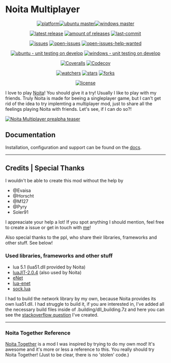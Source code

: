 # Noita Multiplayer

<div align="center">

[![platform](https://img.shields.io/badge/platform-ubuntu%20%7C%20windows-lightgrey?style=flat-square)](https://github.com/Ismoh/NoitaMP)[![ubuntu master](https://img.shields.io/github/workflow/status/ismoh/noitamp/Ubuntu%20Lua%20Unit%20Testing/master?label=&logo=ubuntu&style=flat-square)](https://github.com/Ismoh/NoitaMP/actions/workflows/ubuntu-latest-lua-unit-testing.yml?query=branch%3Amaster)[![windows master](https://img.shields.io/github/workflow/status/ismoh/noitamp/Windows%20Lua%20Unit%20Testing/master?label=&logo=windows&style=flat-square)](https://github.com/Ismoh/NoitaMP/actions/workflows/windows-latest-lua-unit-testing.yml?query=branch%3Amaster)

[![latest release](https://img.shields.io/github/v/release/ismoh/noitamp?include_prereleases&label=latest%20release&style=flat-square)](https://github.com/Ismoh/NoitaMP/releases)
[![amount of releases](https://flat.badgen.net/github/releases/ismoh/noitamp)](https://github.com/Ismoh/NoitaMP/releases)
[![last-commit](https://img.shields.io/github/last-commit/ismoh/noitamp?style=flat-square)](https://github.com/Ismoh/NoitaMP/commit/develop)

[![issues](https://flat.badgen.net/github/issues/ismoh/noitamp)](https://github.com/Ismoh/NoitaMP/issues?q=is%3Aissue)
[![open-issues](https://flat.badgen.net/github/open-issues/ismoh/noitamp)](https://github.com/Ismoh/NoitaMP/issues)
[![open-issues-help-wanted](https://flat.badgen.net/github/label-issues/ismoh/noitamp/help%20wanted/open)](https://github.com/Ismoh/NoitaMP/issues?q=is%3Aopen+is%3Aissue+label%3A%22help+wanted%22)

[![ubuntu - unit testing on develop](https://img.shields.io/github/workflow/status/ismoh/noitamp/Ubuntu%20Lua%20Unit%20Testing/develop?label=tests&logo=ubuntu&style=flat-square)](https://github.com/Ismoh/NoitaMP/actions/workflows/ubuntu-latest-lua-unit-testing.yml?query=branch%3Adevelop)
[![windows - unit testing on develop](https://img.shields.io/github/workflow/status/ismoh/noitamp/Windows%20Lua%20Unit%20Testing/develop?label=tests&logo=windows&style=flat-square)](https://github.com/Ismoh/NoitaMP/actions/workflows/windows-latest-lua-unit-testing.yml?query=branch%3Adevelop)

[![Coveralls](https://img.shields.io/coveralls/github/Ismoh/NoitaMP?logo=coveralls&style=flat-square)](https://coveralls.io/github/Ismoh/NoitaMP)
[![Codecov](https://img.shields.io/codecov/c/gh/Ismoh/NoitaMP?logo=codecov&style=flat-square)](https://codecov.io/gh/Ismoh/NoitaMP)

[![watchers](https://flat.badgen.net/github/watchers/ismoh/noitamp)](https://github.com/Ismoh/NoitaMP/watchers)
[![stars](https://flat.badgen.net/github/stars/ismoh/noitamp)](https://github.com/Ismoh/NoitaMP/stargazers)
[![forks](https://flat.badgen.net/github/forks/ismoh/noitamp)](https://github.com/Ismoh/NoitaMP/network/members)

[![license](https://flat.badgen.net/github/license/ismoh/noitamp)](https://github.com/Ismoh/NoitaMP/blob/develop/LICENSE)

</div>

I love to play [Noita](https://noitagame.com/)! You should give it a try!
Usually I like to play with my friends. Truly Noita is made for beeing a singleplayer game,
but I can't get rid of the idea to try implemting a multiplayer mod, just to share all the feelings playing Noita with friends.
Let's see, if I can do so?!

[![Noita Multiplayer prealpha teaser](https://i.imgur.com/qpDhyUL.gif)](https://imgur.com/gallery/XwOzQyP)

## Documentation

Installation, configuration and support can be found on the [docs](https://ismoh.github.io/NoitaMP/).

---

## Credits | Special Thanks

I wouldn't be able to create this mod without the help by

- @Evaisa
- @Horscht
- @M127
- @Pyry
- Soler91

I appreaciate your help a lot!
If you spot anything I should mention, feel free to create a issue or get in touch with [me](https://github.com/Ismoh)!

Also special thanks to the ppl, who share their libraries, frameworks and other stuff. See below!

### Used libraries, frameworks and other stuff

- lua 5.1 (lua51.dll provided by Noita)
- [luaJIT-2.0.4](https://github.com/LuaJIT/LuaJIT/releases/tag/v2.0.4) (also used by Noita)
- [eNet](http://enet.bespin.org/)
- [lua-enet](https://github.com/leafo/lua-enet)
- [sock.lua](https://github.com/camchenry/sock.lua)

I had to build the network library by my own, because Noita provides its own lua51.dll. I had struggle to build it, if you are interested in,
I've added all the necessary build files inside of .building/dll_building.7z and here you can see the [stackoverflow question](https://stackoverflow.com/questions/70048918/lua-5-1-package-loadlib-and-require-gcc-building-windows-dll) I've created.

---
### Noita Together Reference

[Noita Together](https://github.com/soler91/noita-together) is a mod I was inspired by trying to do my own mod!
It's awesome and it's more or less a reference to this. You really should try Noita Together! (Just to be clear, there is no 'stolen' code.)